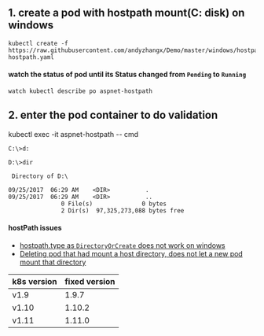 ## 1. create a pod with hostpath mount(C: disk) on windows
```
kubectl create -f https://raw.githubusercontent.com/andyzhangx/Demo/master/windows/hostpath/aspnet-hostpath.yaml
```

#### watch the status of pod until its Status changed from `Pending` to `Running`
```
watch kubectl describe po aspnet-hostpath
```

## 2. enter the pod container to do validation
kubectl exec -it aspnet-hostpath -- cmd

```
C:\>d:

D:\>dir

 Directory of D:\

09/25/2017  06:29 AM    <DIR>          .
09/25/2017  06:29 AM    <DIR>          ..
               0 File(s)              0 bytes
               2 Dir(s)  97,325,273,088 bytes free
```

#### hostPath issues
 - [hostpath.type as `DirectoryOrCreate` does not work on windows](https://github.com/kubernetes/kubernetes/issues/62121)
 - [Deleting pod that had mount a host directory, does not let a new pod mount that directory](https://github.com/kubernetes/kubernetes/issues/68603)
 
| k8s version | fixed version |
| ---- | ---- |
| v1.9 | 1.9.7 |
| v1.10 | 1.10.2 |
| v1.11 | 1.11.0 |
 
